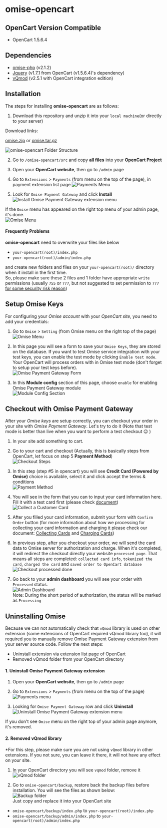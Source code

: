 # omise-opencart

## OpenCart Version Compatible
- OpenCart 1.5.6.4

## Dependencies
- [omise-php](https://github.com/omise/omise-php) (v2.1.2)
- [Jquery](https://github.com/jquery/jquery) (v1.7.1 from OpenCart (v1.5.6.4)'s dependency)
- [vQmod](https://github.com/vqmod/vqmod) (v2.5.1 with OpenCart integration edition)

## Installation
The steps for installing **omise-opencart** are as follows:

1. Download this repository and unzip it into your `local machine`(or directly to your server)

Download links:

[omise.zip](https://github.com/omise/omise-opencart/archive/master.zip) or 
[omise.tar.gz](https://github.com/omise/omise-opencart/archive/master.tar.gz)

![omise-opencart Folder Structure](https://omise-cdn.s3.amazonaws.com/assets/omise-opencart/omise-opencart-install-01.png)

  
2. Go to `/omise-opencart/src` and copy **all files** into your **OpenCart Project**  

3. Open your **OpenCart website**, then go to `/admin` page  

4. Go to `Extensions` > `Payments` (from menu on the top of the page), in payment extension list page
![Payments Menu](https://omise-cdn.s3.amazonaws.com/assets/omise-opencart/omise-opencart-install-02.png)
  
5. Look for `Omise Payment Gateway` and click **Install**  
![Install Omise Payment Gateway extension menu](https://omise-cdn.s3.amazonaws.com/assets/omise-opencart/omise-opencart-install-03.png)

If the `Omise` menu has appeared on the right top menu of your admin page, it's done.  
![Omise Menu](https://omise-cdn.s3.amazonaws.com/assets/omise-opencart/omise-opencart-install-04.png)

#### Frequently Problems
**omise-opencart** need to overwrite your files like below
- `your-opencart(root)/index.php`
- `your-opencart(root)/admin/index.php`

and create new folders and files on your `your-opencart(root)/` directory when it install in the first time.  
So, please make sure these 2 files and 1 folder have appropriate `write` permissions (usually `755` or `777`, but not suggested to set permission to `777` [for some security risk reason](https://www.google.co.th/webhp?sourceid=chrome-instant&ion=1&espv=2&ie=UTF-8#q=security+risk+on+permission+777))

## Setup Omise Keys
For configuring your *Omise account* with your *OpenCart site*, you need to add your credentials:

1. Go to `Omise` > `Setting` (from Omise menu on the right top of the page)  
![Omise Menu](https://omise-cdn.s3.amazonaws.com/assets/omise-opencart/omise-opencart-install-05.png)

2. In this page you will see a form to save your `Omise Keys`, they are stored on the database. If you want to test Omise service integration with your test keys, you can enable the test mode by clicking `Enable test mode`. Your OpenCart will process orders with in Omise test mode (don't forget to setup your test keys before).  
![Omise Payment Gateway Form](https://omise-cdn.s3.amazonaws.com/assets/omise-opencart/omise-opencart-install-06.png)

3. In this **Module config** section of this page, choose `enable` for enabling Omise Payment Gateway module  
![Module Config Section](https://omise-cdn.s3.amazonaws.com/assets/omise-opencart/omise-opencart-install-07.png)

## Checkout with Omise Payment Gateway
After your *Omise keys* are setup correctly, you can checkout your order in your site with *Omise Payment Gateway*. Let's try to do it (Note that test mode is better than live when you want to perform a test checkout :wink: )

1. In your site add something to cart.

2. Go to your cart and checkout (Actually, this is basically steps from OpenCart, let focus on step 5 **Payment Method**)  
![Checkout Steps](https://omise-cdn.s3.amazonaws.com/assets/omise-opencart/omise-opencart-install-08.png)

3. In this step (step #5 in opencart) you will see **Credit Card (Powered by Omise)** choice is available, select it and click accept the terms & conditions  
![Payment Method](https://omise-cdn.s3.amazonaws.com/assets/omise-opencart/omise-opencart-install-09.png)

4. You will see in the form that you can to input your card information here. Fill it with a test card first (please check [document](https://docs.omise.co/api/tests/))  
![Collect a Customer Card](https://omise-cdn.s3.amazonaws.com/assets/omise-opencart/omise-opencart-install-10.png)

5. After you filled your card information, submit your form with `Confirm Order` button (for more information about how we processing for collecting your card information and charging it please check our document: [Collecting Cards](https://docs.omise.co/collecting-card-information/) and [Charging Cards](https://docs.omise.co/charging-cards/))

6. In previous step, after you checkout your order, we will send the card data to Omise server for authorization and charge. When it's completed, it will redirect the checkout directly your website `processed page`. That means all steps are completed: `collected card info`, `tokenized the card`, `charged the card` and `saved order to OpenCart database`
![Checkout processed done](https://omise-cdn.s3.amazonaws.com/assets/omise-opencart/omise-opencart-install-11.png)

7. Go back to your **admin dashboard** you will see your order with `Processed` status.  
![Admin Dashboard](https://omise-cdn.s3.amazonaws.com/assets/omise-opencart/omise-opencart-install-12.png)  
Note: During the short period of authorization, the status will be marked as `Processing`

## Uninstalling Omise

Because we can not automatically check that `vQmod` library is used on other extension (some extensions of OpenCart required vQmod library too), it will required you to manually remove Omise Payment Gateway extension from your server source code. Follow the next steps:

- Uninstall extension via extension list page of OpenCart
- Removed vQmod folder from your OpenCart directory

#### 1. Uninstall Omise Payment Gateway extension
1. Open your **OpenCart website**, then go to `/admin` page  

2. Go to `Extensions` > `Payments` (from menu on the top of the page)  
![Payments menu](https://omise-cdn.s3.amazonaws.com/assets/omise-opencart/omise-opencart-install-02.png)
 
3. Looking for `Omise Payment Gateway` row and click **Uninstall**  
![Uninstall Omise Payment Gateway extension menu](https://omise-cdn.s3.amazonaws.com/assets/omise-opencart/omise-opencart-install-13.png)

If you don't see `Omise` menu on the right top of your admin page anymore, it's removed.

#### 2. Removed vQmod library
*For this step, please make sure you are not using `vQmod` library in other extensions. If you not sure, you can leave it there, it will not have any effect on your site.

1. In your OpenCart directory you will see `vqmod` folder, remove it  
![vQmod folder](https://omise-cdn.s3.amazonaws.com/assets/omise-opencart/omise-opencart-install-14.png)  

2. Go to `omise-opencart/backup`, restore back the backup files before installation. You will see the files as shown below:  
![Backup folder](https://omise-cdn.s3.amazonaws.com/assets/omise-opencart/omise-opencart-install-15.png)  
Just copy and replace it into your OpenCart site  
  - `omise-opencart/backup/index.php` to `your-opencart(root)/index.php`  
  - `omise-opencart/backup/admin/index.php` to `your-opencart(root)/admin/index.php`  
